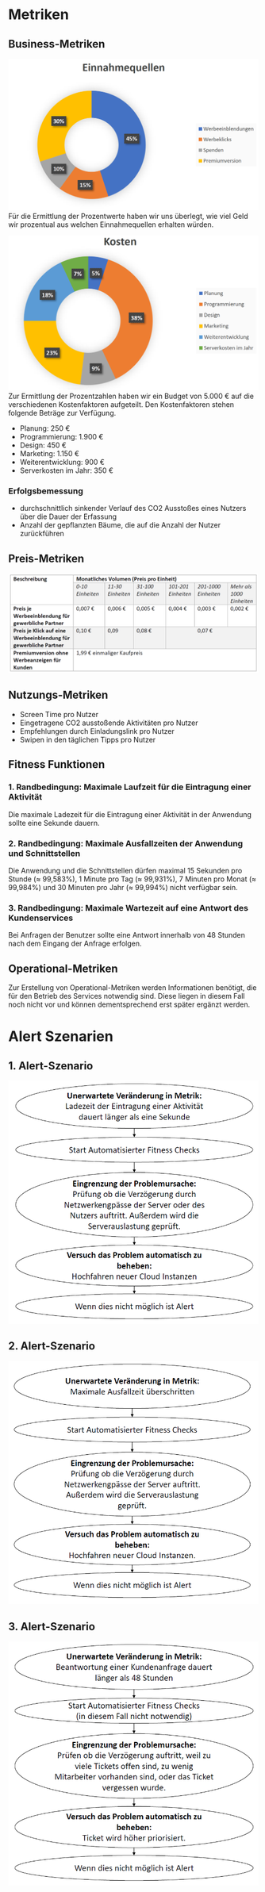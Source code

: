 # Metriken

## Business-Metriken
![Business-Metrik Einnahmequellen](Metriken-Raw/Businessmetriken1.PNG)
Für die Ermittlung der Prozentwerte haben wir uns überlegt, wie viel Geld wir prozentual aus welchen Einnahmequellen erhalten würden.

![Business-Metrik Kosten](Metriken-Raw/Businessmetriken2.PNG)
Zur Ermittlung der Prozentzahlen haben wir ein Budget von 5.000 € auf die verschiedenen Kostenfaktoren aufgeteilt. Den Kostenfaktoren stehen folgende Beträge zur Verfügung.
* Planung: 250 €
* Programmierung: 1.900 €
* Design: 450 €
* Marketing: 1.150 €
* Weiterentwicklung: 900 €
* Serverkosten im Jahr: 350 €
### Erfolgsbemessung
* durchschnittlich sinkender Verlauf des CO2 Ausstoßes eines Nutzers über die Dauer der Erfassung
* Anzahl der gepflanzten Bäume, die auf die Anzahl der Nutzer zurückführen

## Preis-Metriken
![Preismetrik](Metriken-Raw/Preismetrik.PNG)
## Nutzungs-Metriken
* Screen Time pro Nutzer
* Eingetragene CO2 ausstoßende Aktivitäten pro Nutzer
* Empfehlungen durch Einladungslink pro Nutzer
* Swipen in den täglichen Tipps pro Nutzer
## Fitness Funktionen
### 1. Randbedingung: Maximale Laufzeit für die Eintragung einer Aktivität
Die maximale Ladezeit für die Eintragung einer Aktivität in der Anwendung sollte eine Sekunde dauern.
### 2. Randbedingung: Maximale Ausfallzeiten der Anwendung und Schnittstellen
Die Anwendung und die Schnittstellen dürfen maximal 15 Sekunden pro Stunde (≈ 99,583%), 1 Minute pro Tag (≈ 99,931%), 7 Minuten pro Monat (≈ 99,984%) und 30 Minuten pro Jahr (≈ 99,994%) nicht verfügbar sein.
### 3. Randbedingung: Maximale Wartezeit auf eine Antwort des Kundenservices
Bei Anfragen der Benutzer sollte eine Antwort innerhalb von 48 Stunden nach dem Eingang der Anfrage erfolgen.
## Operational-Metriken
Zur Erstellung von Operational-Metriken werden Informationen benötigt, die für den Betrieb des Services notwendig sind. Diese liegen in diesem Fall noch nicht vor und können dementsprechend erst später ergänzt werden.

# Alert Szenarien
## 1. Alert-Szenario
![AlertSzenario 1](Metriken-Raw/AlertSzenario1.PNG)
## 2. Alert-Szenario
![AlertSzenario 2](Metriken-Raw/AlertSzenario2.PNG)
## 3. Alert-Szenario
![AlertSzenario 3](Metriken-Raw/AlertSzenario3.PNG)
